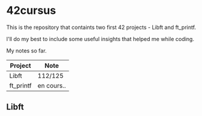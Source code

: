 # 42cursus
This is the repository that containts two first 42 projects - Libft and ft_printf. 

I'll do my best to include some useful insights that helped me while coding. 

My notes so far. 

|Project      | Note |
| ----------- | ----------- |
| Libft       |112/125|
| ft_printf   | en cours..       |

## Libft
